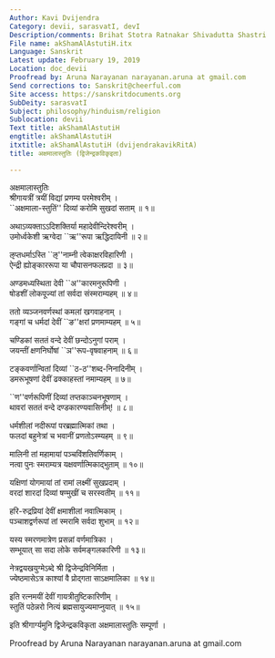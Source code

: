 ```yaml
---
Author: Kavi Dvijendra
Category: devii, sarasvatI, devI
Description/comments: Brihat Stotra Ratnakar Shivadutta Shastri
File name: akShamAlAstutiH.itx
Language: Sanskrit
Latest update: February 19, 2019
Location: doc_devii
Proofread by: Aruna Narayanan narayanan.aruna at gmail.com
Send corrections to: Sanskrit@cheerful.com
Site access: https://sanskritdocuments.org
SubDeity: sarasvatI
Subject: philosophy/hinduism/religion
Sublocation: devii
Text title: akShamAlAstutiH
engtitle: akShamAlAstutiH
itxtitle: akShamAlAstutiH (dvijendrakavikRitA)
title: अक्षमालास्तुतिः (द्विजेन्द्रकविकृइता)

---
```

  
 अक्षमालास्तुतिः   
श्रीगायत्रीं त्रयीं विद्यां प्रणम्य परमेश्वरीम् ।  
``अक्षमाला-स्तुतिं'' दिव्यां करोमि सुखदां सताम् ॥ १॥  
  
अथाऽव्यक्ताऽऽदिशक्तिर्या महादेवीन्दिरेश्वरीम् ।  
उमोर्ध्वकेशी ऋग्वेदा ``ऋ''रूपा ऋद्धिदायिनी ॥ २॥  
  
ऌप्तधर्माऽस्ति ``ऌ''नाम्नी त्वेकाक्षरविहारिणी ।  
ऐन्द्री ह्योङ्काररूपा या चौपासनफलप्रदा ॥ ३॥  
  
अण्डमध्यस्थिता देवी ``अ''कारमनुरूपिणी ।  
षोडशीं लोकपूज्यां तां सर्वदा संस्मराम्यहम् ॥ ४॥  
  
ततो व्यञ्जनवर्णस्थां कमलां खगवाहनाम् ।  
गङ्गां च धर्मदां देवीं ``ङ''क्षरां प्रणमाम्यहम् ॥ ५॥  
  
चण्डिकां सततं वन्दे देवीं छन्दोऽनुगां पराम् ।  
जयन्तीं क्षणनिर्घोषां ``ञ''रूप-वृषवाहनाम् ॥ ६॥  
  
टङ्कवर्णान्वितां दिव्यां ``ठ-ठ''शब्द-निनादिनीम् ।  
डमरूभूषणां देवीं ढक्काहस्तां नमाम्यहम् ॥ ७॥  
  
``ण''वर्णरूपिणीं दिव्यां तप्तकाञ्चनभूषणाम् ।  
थावरां सततं वन्दे दण्डकारण्यवासिनीम्! ॥ ८॥  
  
धर्मशीलां नदीरूपां परब्रह्मात्मिकां तथा ।  
फलदां बहुनेत्रां च भवानीं प्रणतोऽस्म्यहम् ॥ ९॥  
  
मालिनी तां महामायां पञ्चविंशतिवर्णिकाम् ।  
नत्वा पुनः स्मराम्यत्र यक्षवर्णात्मिकाद्भुताम् ॥ १०॥  
  
यक्षिणां योगमायां तां रामां लक्ष्मीं सुखप्रदाम् ।  
वरदां शारदां दिव्यां षण्मुखीं च सरस्वतीम् ॥ ११॥  
  
हरि-रुद्रप्रियां देवीं क्षमाशीलां नवात्मिकाम् ।  
पञ्चाशद्वर्णरूपां तां स्मरामि सर्वदा शुभाम् ॥ १२॥  
  
यस्य स्मरणमात्रेण प्रसन्नां वर्णमात्रिका ।  
सम्भूयात् सा सदा लोके सर्वमङ्गलकारिणी ॥ १३॥  
  
नेत्रद्वयखयुग्मेऽब्दे श्री द्विजेन्द्रविनिर्मिता ।  
ज्येष्ठमासेऽत्र काश्यां वै प्रोद्गता साऽक्षमालिका ॥ १४॥  
  
इति रत्नमयीं देवीं गायत्रीतुष्टिकारिणीम् ।  
स्तुतिं पठेन्नरो नित्यं ब्रह्मसायुज्यमाप्नुयात् ॥ १५॥  
  
इति श्रीगार्ग्यमुनि द्विजेन्द्रकविकृता अक्षमालास्तुतिः सम्पूर्णा ।  
  
  
Proofread by Aruna Narayanan narayanan.aruna at gmail.com  
  
